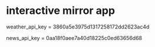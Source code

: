 # interactive mirror app

weather_api_key = 3860a5e3975d1317258172dd2623ac4d

news_api_key = 0aa18f0aee7a40d18225c0ed63656d68
